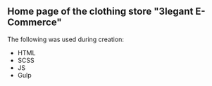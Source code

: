 ## Home page of the clothing store "3legant E-Commerce"

The following was used during creation:
- HTML
- SCSS
- JS
- Gulp
